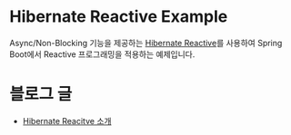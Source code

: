 # Hibernate Reactive Example

Async/Non-Blocking 기능을 제공하는 [Hibernate Reactive](https://hibernate.org/reactive/)를 사용하여 Spring Boot에서 Reactive 프로그래밍을
적용하는 예제입니다.

# 블로그 글

* [Hibernate Reacitve 소개](https://debop.notion.site/Hibernate-Reactive-1b92744526b080eb8d1dfd93654a16b3)
